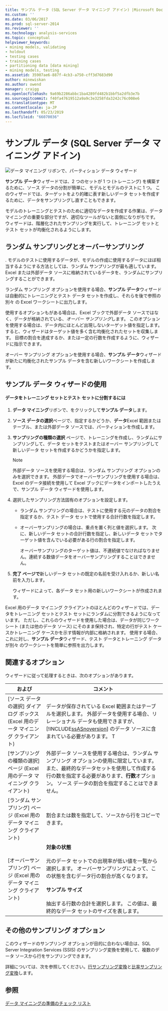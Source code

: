 ```yaml
---
title: サンプル データ (SQL Server データ マイニング アドイン) |Microsoft Docs
ms.custom: ''
ms.date: 03/06/2017
ms.prod: sql-server-2014
ms.reviewer: ''
ms.technology: analysis-services
ms.topic: conceptual
helpviewer_keywords:
- mining models, validating
- holdout
- testing cases
- training cases
- partitioning data [data mining]
- mining models, testing
ms.assetid: 35907ae6-887f-4cb3-a750-cff3d7683d90
author: minewiskan
ms.author: owend
manager: craigg
ms.openlocfilehash: 9a69b2286abbc1ba4289fd482b1bbf5a2dfb3e7b
ms.sourcegitcommit: f40fa47619512a9a9c3e3258fda3242c76c008e6
ms.translationtype: MT
ms.contentlocale: ja-JP
ms.lasthandoff: 05/23/2019
ms.locfileid: "66070036"
---
```

# <a name="sample-data-sql-server-data-mining-add-ins"></a>サンプル データ (SQL Server データ マイニング アドイン)
  ![データ マイニング リボンで、パーティション データ ウィザード](media/dmc-partition.gif "データ マイニング リボンで、データのパーティション分割ウィザード")  
  
 **サンプル データ**ウィザードでは、2 つのセットが 1 つ (トレーニング) を構築するために、ソース データの分割が簡単に、モデルとモデルのテストに 1 つ。 このウィザードでは、ターゲットをより的確に表す新しいデータ セットを作成するために、データをサンプリングし直すこともできます。  
  
 モデルのトレーニングとテストのために適切なデータを作成する作業は、データ マイニングの重要な部分ですが、適切なツールがないと面倒になりがちです。 ウィザードは、階層化されたサンプリングを実行して、トレーニング セットとテスト セットが均衡化されるようにします。  
  
## <a name="random-sampling-and-oversampling"></a>ランダム サンプリングとオーバーサンプリング  
 . モデルのテストに使用するデータが、モデルの作成に使用するデータにほぼ相当するようにする方法としては、ランダム サンプリングが最も適しています。 Excel または外部データ ソースに格納されているデータを、ランダムにサンプリングすることができます。  
  
 ランダム サンプリング オプションを使用する場合、**サンプル データ**ウィザードは自動的にトレーニングとテスト データ セットを作成し、それらを後で参照の別々 の Excel ワークシートに出力します。  
  
 使用するオプションもがある場合は、Excel ブックで外部データ ソースではなく、データが格納されている、*オーバー サンプリング*します。 このオプションを使用する場合は、データ内にほとんど出現しないターゲット値を指定します。すると、ウィザードはターゲット値を多く含む均衡化されたセットを収集します。 目標の割合を達成するか、または一定の行数を作成するように、ウィザードに指示できます。  
  
 オーバー サンプリング オプションを使用する場合、**サンプル データ**ウィザードが新たに均衡化されたサンプル データを含む新しいワークシートを作成します。  
  
## <a name="using-the-sample-data-wizard"></a>サンプル データ ウィザードの使用  
  
#### <a name="to-separate-data-into-training-and-testing-sets"></a>データをトレーニング セットとテスト セットに分割するには  
  
1.  **データ マイニング**リボンで、をクリックして**サンプル データ**します。  
  
2.  **ソース データの選択**ページで、指定するかどうか、**データ**Excel 範囲またはテーブル、または外部データ ソースでは、パーティションを作成します。  
  
3.  **サンプリングの種類の選択** ページで、トレーニングを作成し、ランダムにサンプリングして、データ セットをテストまたはオーバー サンプリングして新しいデータ セットを作成するかどうかを指定します。  
  
    > [!NOTE]  
    >  外部データ ソースを使用する場合は、ランダム サンプリング オプションのみを選択できます。 外部データでオーバーサンプリングを使用する場合は、Excel のデータ接続を使用して Excel ブックにデータをインポートしたうえで、サンプル データ ウィザードを使用します。  
  
4.  選択したサンプリング方法固有のオプションを設定します。  
  
    -   ランダム サンプリングの場合は、テストに使用する元のデータの割合を指定するか、テスト データ セットで使用する合計行数を指定します。  
  
    -   オーバーサンプリングの場合は、重点を置く列と値を選択します。 次に、新しいデータ セットの合計行数を指定し、新しいデータ セットでターゲット値を含んでいる必要がある行の割合を指定します。  
  
         オーバーサンプリングのターゲット値は、不連続値でなければなりません。連続する数値データをオーバーサンプリングすることはできません。  
  
5.  **完了 ページで**新しいデータ セットの既定の名前を受け入れるか、新しい名前を入力します。  
  
     ウィザードによって、各データ セット用の新しいワークシートが作成されます。  
  
 Excel 用のデータ マイニング クライアントのほとんどのウィザードでは、データをトレーニング セットとテスト セットにランダムに分割できるようになっています。 ただし、これらのウィザードを使用した場合は、データが同じワークシート (または他のデータ ソース) にそのまま保持され、特定の行がテスト ケースかトレーニング ケースかを示す情報が内部に格納されます。 使用する場合、これに対し、**サンプル データ**ウィザード、テスト データとトレーニング データが別々 のワークシートを簡単に参照を出力します。  
  
## <a name="related-options"></a>関連するオプション  
 ウィザードに従って処理するときは、次のオプションがあります。  
  
|および|コメント|  
|-------------|--------------|  
|[ソース データの選択] ダイアログ ボックス (Excel 用のデータ マイニング クライアント)|データが保存されている Excel 範囲またはテーブルを選択します。 外部データを使用する場合、リレーショナル データも使用できますが、[!INCLUDE[ssASnoversion](../includes/ssasnoversion-md.md)] のデータ ソースに含まれている必要があります。 T|  
|[サンプリングの種類の選択] ページ (Excel 用のデータ マイニング クライアント)|外部データ ソースを使用する場合は、ランダム サンプリング オプションの使用に限定しています。 また、最終的なデータセットを使用して作成する行の数を指定する必要があります、**行数**オプション。 ソース データの割合を指定することはできません。|  
|[ランダム サンプリング] ページ (Excel 用のデータ マイニング クライアント)|割合または数を指定して、ソースから行をコピーできます。|  
|[オーバーサンプリング] ページ (Excel 用のデータ マイニング クライアント)|**対象の状態**<br /><br /> 元のデータ セットでの出現率が低い値を一覧から選択します。 オーバーサンプリングによって、この状態を含むデータ行の割合が高くなります。<br /><br /> **サンプル サイズ**<br /><br /> 抽出する行数の合計を選択します。 この値は、最終的なデータ セットのサイズを表します。|  
  
## <a name="other-sampling-options"></a>その他のサンプリング オプション  
 このウィザードのサンプリング オプションが目的に合わない場合は、SQL Server Integration Services (SSIS) のサンプリング変換を使用して、複数のデータ ソースから行をサンプリングできます。  
  
 詳細については、次を参照してください。[行サンプリング変換](../integration-services/data-flow/transformations/row-sampling-transformation.md)と[比率サンプリング変換](../integration-services/data-flow/transformations/percentage-sampling-transformation.md)します。  
  
## <a name="see-also"></a>参照  
 [データ マイニングの準備のチェック リスト](checklist-of-preparation-for-data-mining.md)  
  
  
